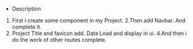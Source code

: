 
- Description 
1. First i create some component in my Project.
2.Then add Navbar. And complete it.
3. Project Title and favicon add. Data Load and display in ui. 
4.And then i do the work of other routes complete.

